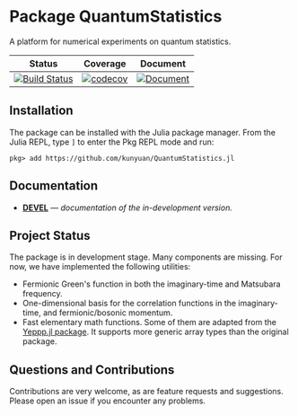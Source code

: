 # Package QuantumStatistics

A platform for numerical experiments on quantum statistics.

| Status | Coverage | Document
| :----: | :----: | :----: |
| [![Build Status](https://travis-ci.org/kunyuan/QuantumStatistics.jl.svg?branch=master)](https://travis-ci.org/kunyuan/QuantumStatistics.jl) | [![codecov](https://codecov.io/gh/kunyuan/QuantumStatistics.jl/branch/master/graph/badge.svg)](https://codecov.io/gh/kunyuan/QuantumStatistics.jl) | [![Document](https://img.shields.io/badge/docs-dev-blue.svg)](https://kunyuan.github.io/QuantumStatistics.jl/dev) |

## Installation

The package can be installed with the Julia package manager. 
From the Julia REPL, type `]` to enter the Pkg REPL mode and run:
```
pkg> add https://github.com/kunyuan/QuantumStatistics.jl
```
<!-- 
Or, equivalently, via the `Pkg` API:
```julia
julia> import Pkg; Pkg.add("https://github.com/kunyuan/QuantumStatistics.jl")
``` 
-->

## Documentation
<!-- - [**STABLE**][docs-stable-url] &mdash; **documentation of the most recently tagged version.** -->
- [**DEVEL**](https://kunyuan.github.io/QuantumStatistics.jl/dev/) &mdash; *documentation of the in-development version.*

## Project Status

The package is in development stage. Many components are missing. For now, we have implemented the following utilities:

- Fermionic Green's function in both the imaginary-time and Matsubara frequency.
- One-dimensional basis for the correlation functions in the imaginary-time, and fermionic/bosonic momentum.
- Fast elementary math functions. Some of them are adapted from the [Yeppp.jl package](https://github.com/JuliaMath/Yeppp.jl). It supports more generic array types than the original package.

## Questions and Contributions

Contributions are very welcome, as are feature requests and suggestions. Please open an issue if you encounter any problems.

<!-- Example of Julia package to go along with [these notes](https://tlienart.github.io/pub/julia/dev-pkg2.html). -->
<!-- https://travis-ci.org/github/kunyuan/QuantumStatistics.jl -->
<!-- [![codecov](https://codecov.io/gh/kunyuan/QuantumStatistics.jl/branch/master/graph/badge.svg)](https://codecov.io/gh/kunyuan/QuantumStatistics.jl) -->